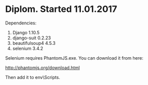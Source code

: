 # Diplom. Started 11.01.2017
Dependencies:

1. Django 1.10.5
2. django-suit 0.2.23
3. beautifulsoup4 4.5.3
4. selenium 3.4.2

Selenium requires PhantomJS.exe. You can download it from here:

http://phantomjs.org/download.html

Then add it to env\Scripts.